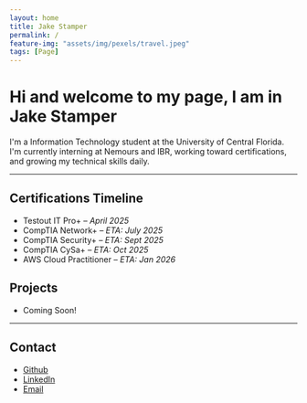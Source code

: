 ```yaml
---
layout: home
title: Jake Stamper
permalink: /
feature-img: "assets/img/pexels/travel.jpeg"
tags: [Page]
---
```


# Hi and welcome to my page, I am in Jake Stamper 

I'm a Information Technology student at the University of Central Florida. I'm currently interning at Nemours and IBR, working toward certifications, and growing my technical skills daily.

---

## Certifications Timeline

- Testout IT Pro+ – *April 2025*
- CompTIA Network+ – *ETA: July 2025*
- CompTIA Security+ – *ETA: Sept 2025*
- CompTIA CySa+ – *ETA: Oct 2025*
- AWS Cloud Practitioner – *ETA: Jan 2026*

## Projects

- Coming Soon!

---

## Contact

- [Github](https://github.com/jds2601)
- [LinkedIn](https://linkedin.com/jake-dylan-stamper)
- [Email](mailto:jdspss05@gmail.com)